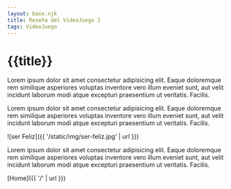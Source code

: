 ```yaml
---
layout: base.njk
title: Reseña del VideoJuego 2
tags: VideoJuego
---
```


# {{title}}

Lorem ipsum dolor sit amet consectetur adipisicing elit. Eaque doloremque rem similique asperiores voluptas inventore vero illum eveniet sunt, aut velit incidunt laborum modi atque excepturi praesentium ut veritatis. Facilis.

Lorem ipsum dolor sit amet consectetur adipisicing elit. Eaque doloremque rem similique asperiores voluptas inventore vero illum eveniet sunt, aut velit incidunt laborum modi atque excepturi praesentium ut veritatis. Facilis.

![ser Feliz]({{ '/static/img/ser-feliz.jpg' | url }})

Lorem ipsum dolor sit amet consectetur adipisicing elit. Eaque doloremque rem similique asperiores voluptas inventore vero illum eveniet sunt, aut velit incidunt laborum modi atque excepturi praesentium ut veritatis. Facilis.

[Home]({{ '/' | url }})
